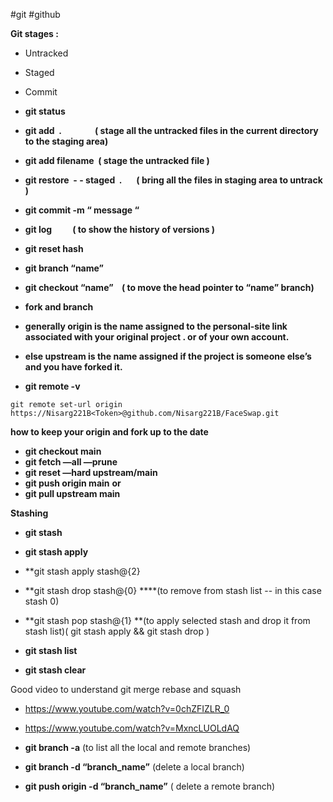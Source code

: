 #git
#github


**Git stages :** 

-   Untracked 
-   Staged 
-   Commit  

-   **git status** 
-   **git add  .                ( stage all the untracked files in the current directory to the staging area)**
-   **git add filename  ( stage the untracked file )**
-   **git restore  - - staged  .       ( bring all the files in staging area to untrack )**
-   **git commit -m “ message “**     
-   **git log          ( to show the history of versions )** 
-   **git reset hash**
-   **git branch “name”** 
-   **git checkout “name”    ( to move the head pointer to “name” branch)**
-   **fork and branch** 
-   **generally origin is the name assigned to the personal-site link associated with your original project . or of your own account.**
-   **else upstream is the name assigned if the project is someone else’s and you have forked it.**

- **git remote -v**
```git
git remote set-url origin https://Nisarg221B<Token>@github.com/Nisarg221B/FaceSwap.git
```

**how to keep your origin and fork up to the date**

-   **git checkout main**
-   **git fetch —all —prune**
-   **git reset —hard upstream/main**
-   **git push origin main**
**or** 
-   **git pull upstream main**

**Stashing**

- **git stash**
- **git stash apply**
- **git stash apply stash@{2} 
- **git stash drop stash@{0} ****(to remove from stash list -- in this case stash 0)
- **git stash pop stash@{1} **(to apply selected stash and drop it from stash list)( git stash apply && git stash drop ) 

- **git stash list**
- **git stash clear** 


Good video to understand git merge rebase and squash
- https://www.youtube.com/watch?v=0chZFIZLR_0
- https://www.youtube.com/watch?v=MxncLUOLdAQ


- **git branch -a**       (to list all the local and remote branches)
- **git branch -d “branch_name”** (delete a local branch)
- **git push origin -d “branch_name”** ( delete a remote branch) 

